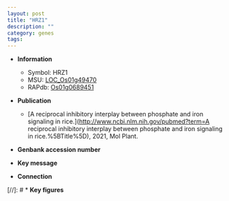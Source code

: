 ```yaml
---
layout: post
title: "HRZ1"
description: ""
category: genes
tags: 
---
```


* **Information**  
    + Symbol: HRZ1  
    + MSU: [LOC_Os01g49470](http://rice.uga.edu/cgi-bin/ORF_infopage.cgi?orf=LOC_Os01g49470)  
    + RAPdb: [Os01g0689451](http://rapdb.dna.affrc.go.jp/viewer/gbrowse_details/irgsp1?name=Os01g0689451)  

* **Publication**  
    + [A reciprocal inhibitory interplay between phosphate and iron signaling in rice.](http://www.ncbi.nlm.nih.gov/pubmed?term=A reciprocal inhibitory interplay between phosphate and iron signaling in rice.%5BTitle%5D), 2021, Mol Plant.

* **Genbank accession number**  

* **Key message**  

* **Connection**  

[//]: # * **Key figures**  


